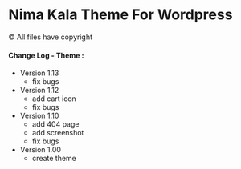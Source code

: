 # Nima Kala Theme For Wordpress
&copy; All files have copyright


#### Change Log - Theme :
 * Version 1.13
   *  fix bugs
 * Version 1.12
   *  add cart icon
   *  fix bugs
 * Version 1.10
   *  add 404 page
   *  add screenshot
   *  fix bugs
 * Version 1.00
   * create theme

